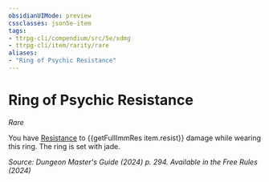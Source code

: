 ```yaml
---
obsidianUIMode: preview
cssclasses: json5e-item
tags:
- ttrpg-cli/compendium/src/5e/xdmg
- ttrpg-cli/item/rarity/rare
aliases: 
- "Ring of Psychic Resistance"
---
```

# Ring of Psychic Resistance
*Rare*  



You have [Resistance](3-Mechanics/CLI/rules/variant-rules/resistance-xphb.md) to {{getFullImmRes item.resist}} damage while wearing this ring. The ring is set with jade.

*Source: Dungeon Master's Guide (2024) p. 294. Available in the Free Rules (2024)*